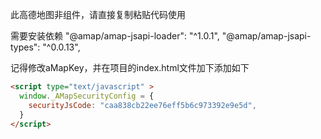此高德地图非组件，请直接复制粘贴代码使用

需要安装依赖
"@amap/amap-jsapi-loader": "^1.0.1",
"@amap/amap-jsapi-types": "^0.0.13",

记得修改aMapKey，并在项目的index.html文件加下添加如下
```html
<script type="text/javascript" >
  window._AMapSecurityConfig = {
    securityJsCode: "caa838cb22ee76eff5b6c973392e9e5d",
  }
</script>
```
